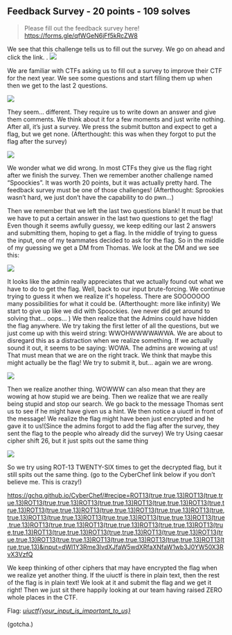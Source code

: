 ## Feedback Survey - 20 points - 109 solves

>Please fill out the feedback survey here! https://forms.gle/qfWGeN6jFf5kRcZW8

We see that this challenge tells us to fill out the survey. We go on ahead and click the link. 
.
![](https://raw.githubusercontent.com/matdaneth/uiuctf-writeups/master/Images/feedback_survey/survey.PNG)

We are familiar with CTFs asking us to fill out a survey to improve their CTF for the next year. We see some questions and start filling them up when then we get to the last 2 questions. 

![](https://raw.githubusercontent.com/matdaneth/uiuctf-writeups/master/Images/feedback_survey/2questions.PNG)

They seem… different. They require us to write down an answer and give them comments. We think about it for a few moments and just write nothing. After all, it’s just a survey. We press the submit button and expect to get a flag, but we get none. (Afterthought: this was when they forgot to put the flag after the survey)

![](https://raw.githubusercontent.com/matdaneth/uiuctf-writeups/master/Images/feedback_survey/done.jpg)

We wonder what we did wrong. In most CTFs they give us the flag right after we finish the survey. Then we remember another challenge named “Spoockies”. It was worth 20 points, but it was actually pretty hard. The feedback survey must be one of those challenges! (Afterthought: Sprookies wasn’t hard, we just don’t have the capability to do pwn...)

Then we remember that we left the last two questions blank! It must be that we have to put a certain answer in the last two questions to get the flag! Even though it seems awfully guessy, we keep editing our last 2 answers and submitting them, hoping to get a flag. In the middle of trying to guess the input, one of my teammates decided to ask for the flag. So in the middle of my guessing we get a DM from Thomas. We look at the DM and we see this:

![](https://raw.githubusercontent.com/matdaneth/uiuctf-writeups/master/Images/feedback_survey/dm.PNG)

It looks like the admin really appreciates that we actually found out what we have to do to get the flag. Well, back to our input brute-forcing. We continue trying to guess it when we realize it's hopeless. There are SOOOOOOO many possibilities for what it could be. (Afterthought: more like infinity) We start to give up like we did with Spoockies. (we never did get around to solving that… oops... ) We then realize that the Admins could have hidden the flag anywhere. We try taking the first letter of all the questions, but we just come up with this weird string: WWOHWWWWAWWA. We are about to disregard this as a distraction when we realize something. If we actually sound it out, it seems to be saying: WOWA. The admins are wowing at us! That must mean that we are on the right track. We think that maybe this might actually be the flag! We try to submit it, but… again we are wrong.

![](https://raw.githubusercontent.com/matdaneth/uiuctf-writeups/master/Images/feedback_survey/badflag.PNG)

Then we realize another thing. WOWWW can also mean that they are wowing at how stupid we are being. Then we realize that we are really being stupid and stop our search. We go back to the message Thomas sent us to see if he might have given us a hint. We then notice a uiuctf in front of the message! We realize the flag might have been just encrypted and he gave it to us!(Since the admins forgot to add the flag after the survey, they sent the flag to the people who already did the survey) We try Using caesar cipher shift 26, but it just spits out the same thing

![](https://raw.githubusercontent.com/matdaneth/uiuctf-writeups/master/Images/feedback_survey/caesar.PNG)

So we try using ROT-13 TWENTY-SIX times to get the decrypted flag, but it still spits out the same thing. (go to the CyberChef link below if you don’t believe me. This is crazy!)

https://gchq.github.io/CyberChef/#recipe=ROT13(true,true,13)ROT13(true,true,13)ROT13(true,true,13)ROT13(true,true,13)ROT13(true,true,13)ROT13(true,true,13)ROT13(true,true,13)ROT13(true,true,13)ROT13(true,true,13)ROT13(true,true,13)ROT13(true,true,13)ROT13(true,true,13)ROT13(true,true,13)ROT13(true,true,13)ROT13(true,true,13)ROT13(true,true,13)ROT13(true,true,13)ROT13(true,true,13)ROT13(true,true,13)ROT13(true,true,13)ROT13(true,true,13)ROT13(true,true,13)ROT13(true,true,13)ROT13(true,true,13)ROT13(true,true,13)ROT13(true,true,13)&input=dWl1Y3Rme3lvdXJfaW5wdXRfaXNfaW1wb3J0YW50X3RvX3VzfQ

We keep thinking of other ciphers that may have encrypted the flag when we realize yet another thing. If the uiuctf is there in plain text, then the rest of the flag is in plain text! We look at it and submit the flag and we get it right! Then we just sit there happily looking at our team having raised ZERO whole places in the CTF.

Flag: [*uiuctf{your_input_is_important_to_us}*](https://www.youtube.com/watch?v=oHg5SJYRHA0)

(gotcha.)
